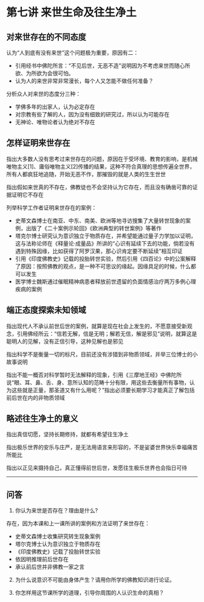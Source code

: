 # 第七讲 来世生命及往生净土

## 对来世存在的不同态度

认为“人到底有没有来世”这个问题极为重要，原因有二：

- 引用经书中佛陀所言：“不见后世，无恶不造”说明因为不考虑来世而随心所欲、为所欲为会很可怕。
- 认为人的来世非常非常漫长，每个人又怎能不做任何准备？

分析众人对来世的态度分三种：

- 学佛多年的出家人，认为必定存在
- 对宗教有些了解的人，因为没有细致的研究过，所以认为可能存在
- 无神论、唯物论者认为绝对不存在

## 怎样证明来世存在

指出大多数人没有思考过来世存在的问题，原因在于受环境、教育的影响，是机械唯物主义[1]、庸俗唯物主义[2]传播的结果，这种不符合真理的思想传遍全世界，所有人都疯狂地追随，开始无恶不作，那摧毁的就是人类的生生世世

指出假如来世真的不存在，佛教徒也不会坚持认为它存在，而且没有确凿可靠的证据证明它不存在

列举科学工作者证明来世存在的案例：

- 史蒂文森博士在南亚、中东、南美、欧洲等地寻访搜集了大量转世现象的案例，出版了《二十案例示轮回》《欧洲典型的转世案例》等著作
- 塔克尔博士研究认为意识独立于物质存在，并希望能通过量子力学加以证明，这与法称论师在《释量论·成量品》所讲的“心识有延续下去的功能，倘若没有遇到特殊因缘，比如获得了阿罗汉果，那心识肯定要不断延续”相互印证
- 引用《印度佛教史》记载的投胎转世实验，然后引用《四百论》中的公案解释了原因：按照佛教的观点，是一种不可思议的缘起。因缘具足的时候，什么都可以发生
- 医学博士魏斯通过催眠精神病患者释放前世遗留的负面情感治疗两万多例心理疾病的案例

## 端正态度探索未知领域

指出现代人不承认前世后世的案例，就算是现在社会上发生的，不愿意接受新观念，引用佛经所云：“信若无解，信是无明；解若无信，解是邪见”说明，就算这是聪明人的见解，没有正信引导，这种见解也是邪见

指出科学不是衡量一切的标尺，目前还没有涉猎到非物质领域，并举三位博士的小故事说明

指出不能一概否对科学暂时无法解释的现象，引用《三摩地王经》中佛陀所说“眼、耳、鼻、舌、身、意所认知的范畴十分有限，用这些去衡量所有事物，认为这些就是正量，那圣道又有什么用呢？”指出必须要长期学习才能真正了解包括前后世在内的非物质领域

## 略述往生净土的意义

指出真信切愿，坚持长期修持，就都有希望往生净土

指出极乐世界的安乐与庄严，是无法用语言来形容的，不是娑婆世界快乐幸福痛苦所能比

指出以正见来摄持自己，真正懂得前世后世，发愿往生极乐世界也会指日可待

---------------------------------------------------------------------------------------

## 问答

1. 你认为来世是否存在？理由是什么?

  存在，因为本课和上一课所讲的案例和方法证明了来世存在：
  
  - 史蒂文森博士收集研究转生现象案例
  - 塔尔克博士认为意识独立于物质存在
  - 《印度佛教史》记载了投胎转世实验
  - 依因明推理前后世存在
  - 承认前后世并非佛教一家之言

2. 为什么说意识不可能由身体产生？请用你所学的佛教知识进行论证。

3. 你怎样用这节课所学的道理，引导你周围的人认识生命的真相？
